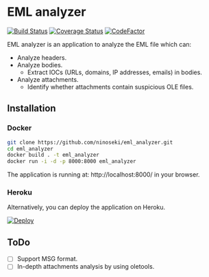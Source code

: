# EML analyzer

[![Build Status](https://travis-ci.com/ninoseki/eml_analyzer.svg?branch=master)](https://travis-ci.com/ninoseki/eml_analyzer)
[![Coverage Status](https://coveralls.io/repos/github/ninoseki/eml_analyzer/badge.svg?branch=master)](https://coveralls.io/github/ninoseki/eml_analyzer?branch=master)
[![CodeFactor](https://www.codefactor.io/repository/github/ninoseki/eml_analyzer/badge)](https://www.codefactor.io/repository/github/ninoseki/eml_analyzer)

EML analyzer is an application to analyze the EML file which can:

- Analyze headers.
- Analyze bodies.
  - Extract IOCs (URLs, domains, IP addresses, emails) in bodies.
- Analyze attachments.
  - Identify whether attachments contain suspicious OLE files.

## Installation

### Docker

```bash
git clone https://github.com/ninoseki/eml_analyzer.git
cd eml_analyzer
docker build . -t eml_analyzer
docker run -i -d -p 8000:8000 eml_analyzer
```

The application is running at: http://localhost:8000/ in your browser.

### Heroku

Alternatively, you can deploy the application on Heroku.

[![Deploy](https://www.herokucdn.com/deploy/button.svg)](https://heroku.com/deploy?template=https://github.com/ninoseki/eml_analyzer)

## ToDo

- [ ] Support MSG format.
- [ ] In-depth attachments analysis by using oletools.
